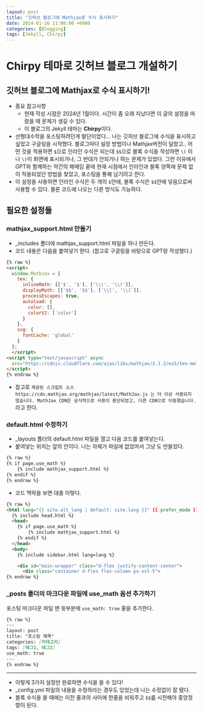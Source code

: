 ```yaml
---
layout: post
title: "깃허브 블로그에 Mathjax로 수식 표시하기"
date: 2024-01-26 11:00:00 +0900
categories: [Blogging]
tags: [Jekyll, Chirpy]
---
```


# Chirpy 테마로 깃허브 블로그 개설하기

## 깃허브 블로그에 Mathjax로 수식 표시하기!

- 중요 참고사항
  - 현재 작성 시점은 2024년 1월이다. 시간이 좀 오래 지났다면 이 글의 설정을 따랐을 때 문제가 생길 수 있다.
  - 이 블로그의 Jekyll 테마는 **Chirpy**이다.
- 선형대수학을 포스팅하려던게 발단이었다... 나는 깃허브 블로그에 수식을 표시하고 싶었고 구글링을 시작했다. 블로그마다 설정 방법이나 Mathjax버전이 달랐고.. 어떤 것을 적용하면 `$`으로 인라인 수식은 되는데 `$$`으로 블록 수식을 작성하면 `\(` 이나 `\)`이 화면에 표시되거나, 그 반대가 안되거나 하는 문제가 있었다. 그런 이유에서 GPT와 함께하는 약간의 해매임 끝에 현재 시점에서 인라인과 블록 양쪽에 문제 없이 적용되었던 방법을 찾았고, 포스팅을 통해 남기려고 한다.
- 이 설정을 사용하면 인라인 수식은 두 개의 `$`안에, 블록 수식은 `$$`안에 넣음으로써 사용할 수 있다. 물론 코드에 나오는 다른 방식도 가능하다.

## 필요한 설정들

### mathjax_support.html 만들기

- \_includes 폴더에 mathjax_support.html 파일을 하나 만든다.
- 코드 내용은 다음을 붙여넣기 한다. (참고로 구글링을 바탕으로 GPT랑 작성했다.)

```html
{% raw %}
<script>
  window.MathJax = {
    tex: {
      inlineMath: [['$', '$'], ['\\(', '\\)']],
      displayMath: [['$$', '$$'], ['\\[', '\\]']],
      processEscapes: true,
      autoload: {
        color: [],
        colorV2: ['color']
      }
    },
    svg: {
      fontCache: 'global'
    }
  };
  </script>
<script type="text/javascript" async
  src="https://cdnjs.cloudflare.com/ajax/libs/mathjax/3.1.2/es5/tex-mml-chtml.min.js">
</script>
{% endraw %}
```
- 참고로 `제공된 스크립트 소스 https://cdn.mathjax.org/mathjax/latest/MathJax.js 는 더 이상 사용되지 않습니다. MathJax CDN은 공식적으로 사용이 중단되었고, 다른 CDN으로 이동했습니다.`라고 한다. 

### default.html 수정하기

- \_layouts 폴더의 default.html 파일을 열고 다음 코드를 붙여넣는다.
- 붙여넣는 위치는 <body>앞의 <head>안이다. 나는 <head> 자체가 파일에 없었어서 그냥 <head>도 만들었다.

```html
{% raw %}
{% if page.use_math %}
	{% include mathjax_support.html %}
{% endif %}
{% endraw %}
```

- 코드 맥락을 보면 대충 이렇다.

```html
{% raw %}
<html lang="{{ site.alt_lang | default: site.lang }}" {{ prefer_mode }}>
  {% include head.html %}
  <head>
    {% if page.use_math %}
	    {% include mathjax_support.html %}
    {% endif %}
  </head>
  <body>
    {% include sidebar.html lang=lang %}

    <div id="main-wrapper" class="d-flex justify-content-center">
      <div class="container d-flex flex-column px-xxl-5">
{% endraw %}
```

### _posts 폴더의 마크다운 파일에 use_math 옵션 추가하기

포스팅 마크다운 파일 맨 윗부분에 `use_math: true` 줄을 추가한다. 
```markdown
{% raw %}
---
layout: post
title: "포스팅 제목"
categories: [카테고리]
tags: [태그1, 태그2]
use_math: true
---
{% endraw %}
```


---
- 이렇게 3가지 설정만 완료하면 수식을 쓸 수 있다!
- _config.yml 파일의 내용을 수정하라는 경우도 있었는데 나는 수정없이 잘 됐다.
- 블록 수식을 쓸 때에는 이전 줄과의 사이에 한줄을 비워주고 `$$`를 시전해야 중앙정렬이 된다.

